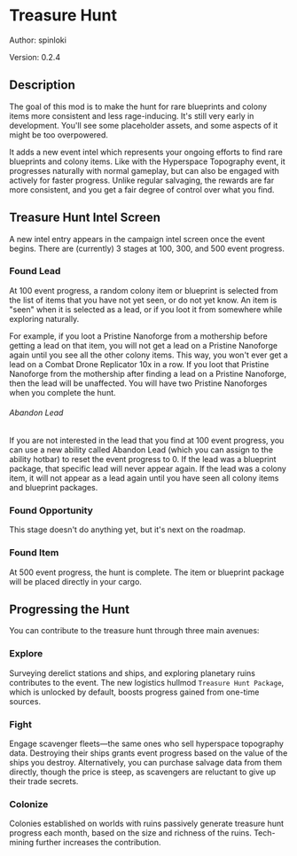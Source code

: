 # Treasure Hunt
Author: spinloki

Version: 0.2.4

## Description
The goal of this mod is to make the hunt for rare blueprints and colony items more consistent and less rage-inducing.
It's still very early in development. You'll see some placeholder assets, and some aspects of it might be too overpowered.

It adds a new event intel which represents your ongoing efforts to find rare blueprints and colony items.
Like with the Hyperspace Topography event, it progresses naturally with normal gameplay, but can also be engaged with actively for faster progress.
Unlike regular salvaging, the rewards are far more consistent, and you get a fair degree of control over what you find.

## Treasure Hunt Intel Screen
A new intel entry appears in the campaign intel screen once the event begins. There are (currently) 3 stages at 100, 300, and 500 event progress.

### Found Lead
At 100 event progress, a random colony item or blueprint is selected from the list of items that you have not yet seen, or do not yet know.
An item is "seen" when it is selected as a lead, or if you loot it from somewhere while exploring naturally.

For example, if you loot a Pristine Nanoforge from a mothership before getting a lead on that item, you will not get a lead
on a Pristine Nanoforge again until you see all the other colony items. This way, you won't ever get a lead on a Combat Drone Replicator
10x in a row. If you loot that Pristine Nanoforge from the mothership after finding a lead on a Pristine Nanoforge, then
the lead will be unaffected. You will have two Pristine Nanoforges when you complete the hunt.

###### Abandon Lead
If you are not interested in the lead that you find at 100 event progress, you can use a new ability called Abandon Lead
(which you can assign to the ability hotbar) to reset the event progress to 0.
If the lead was a blueprint package, that specific lead will never appear again.
If the lead was a colony item, it will not appear as a lead again until you have seen all colony items and blueprint packages.

### Found Opportunity
This stage doesn't do anything yet, but it's next on the roadmap.

### Found Item
At 500 event progress, the hunt is complete. The item or blueprint package will be placed directly in your cargo.

## Progressing the Hunt
You can contribute to the treasure hunt through three main avenues:

### Explore
Surveying derelict stations and ships, and exploring planetary ruins contributes to the event. 
The new logistics hullmod `Treasure Hunt Package`, which is unlocked by default, boosts progress gained from one-time sources.

### Fight
Engage scavenger fleets—the same ones who sell hyperspace topography data. 
Destroying their ships grants event progress based on the value of the ships you destroy.
Alternatively, you can purchase salvage data from them directly, though the price is steep,
as scavengers are reluctant to give up their trade secrets.

### Colonize
Colonies established on worlds with ruins passively generate treasure hunt progress each month, based on the size and richness of the ruins. 
Tech-mining further increases the contribution.
